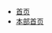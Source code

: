 <!-- docs/more/raodmap/_sidebar.md -->
- [首页](README.md, "文档首页")
- [本部首页](/more/roadmap/README.md, "本部首页")
